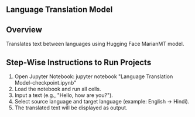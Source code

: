 ## Language Translation Model

## Overview
Translates text between languages using Hugging Face MarianMT model.

## Step-Wise Instructions to Run Projects
1. Open Jupyter Notebook:
   jupyter notebook "Language Translation Model-checkpoint.ipynb"
2. Load the notebook and run all cells.
3. Input a text (e.g., "Hello, how are you?").
4. Select source language and target language (example: English → Hindi).
5. The translated text will be displayed as output.

   
